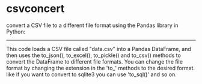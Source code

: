 # csvconcert
convert a CSV file to a different file format using the Pandas library in Python:

---
This code loads a CSV file called "data.csv" into a Pandas DataFrame, and then uses the to_json(), to_excel(), to_pickle() and to_csv() methods to convert the DataFrame to different file formats.
You can change the file format by changing the extension in the 'to_' methods to the desired format. like if you want to convert to sqlite3 you can use 'to_sql()' and so on.
